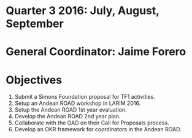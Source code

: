 Quarter 3 2016: July, August, September
========================================

General Coordinator: Jaime Forero
====================

Objectives
==========

1. Submit a Simons Foundation proposal for TF1 activities.
2. Setup an Andean ROAD workshop in LARIM 2016.
3. Setup the Andean ROAD 1st year evaluation.
4. Develop the Andean ROAD 2nd year plan.
5. Collaborate with the OAD on their Call for Proposals process.
6. Develop an OKR framework for coordinators in the Andean ROAD.


